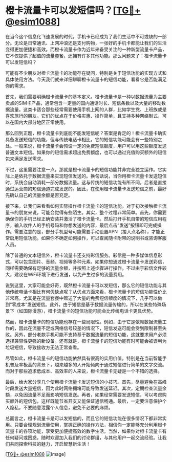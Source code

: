# 橙卡流量卡可以发短信吗？[[TG💪+ @esim1088](https://t.me/s/esim1088)]

在当今这个信息化飞速发展的时代，手机卡已经成为了我们生活中不可或缺的一部分。无论是日常通讯、上网冲浪还是支付购物，一张好的手机卡都能让我们的生活变得更加便捷和高效。而橙卡流量卡作为近年来备受关注的一种新型流量卡产品，它不仅提供了超值的流量套餐，还拥有许多其他功能。那么问题来了：橙卡流量卡可以发短信吗？

可能有不少朋友对橙卡流量卡的功能存在疑问，特别是关于短信功能的实现方式和具体使用方法。今天我们就来详细聊聊橙卡流量卡的短信功能，看看它是否能满足你的需求。

首先，我们需要明确橙卡流量卡的基本定义。橙卡流量卡是一种以数据流量为主要卖点的SIM卡产品，通常包含一定量的国内通话时长、短信条数以及大量的移动数据流量。这类卡适合那些经常需要使用手机上网的人群，比如学生党、上班族或是喜欢旅行的朋友。它们的优点在于价格实惠、操作简单，且支持多种网络制式，可以在国内大部分地区正常使用。

那么回到正题，橙卡流量卡到底能不能发短信呢？答案是肯定的！橙卡流量卡确实具备发送短信的功能，但与传统电话卡相比，它的短信功能可能会有一些特别之处。一般来说，橙卡流量卡会预设一定的免费短信额度，用户可以用这些额度发送普通文本短信。如果你的短信需求超出免费额度，也可以通过充值购买额外的短信包来满足发送需求。

不过，这里需要注意一点，那就是橙卡流量卡的短信功能并非完全独立运作。它实际上是依托于数据流量来实现短信发送的。换句话说，当你用橙卡流量卡发送短信时，系统会自动消耗一部分数据流量。这与传统的短信功能有所不同，后者是直接通过运营商的短信通道完成发送的。因此，在使用橙卡流量卡发送短信之前，最好先确认自己的流量余额是否充足。

接下来，让我们来看看如何实际操作橙卡流量卡的短信功能。对于初次接触橙卡流量卡的朋友来说，可能会觉得有些陌生。其实，整个过程非常简单。首先，你需要确保你的手机已经正确安装并激活了橙卡流量卡。然后打开手机自带的短信应用程序，输入收件人的手机号码和你想发送的内容，最后点击“发送”按钮即可完成操作。需要注意的是，部分手机型号可能需要手动设置APN（接入点名称），才能正常启用短信功能。如果你不确定如何操作，可以查阅随卡附带的说明书或咨询客服人员。

除了普通的文本短信外，橙卡流量卡还支持彩信服务。彩信是一种多媒体信息形式，可以包含图片、音频、视频等多种元素。如果你想通过橙卡流量卡发送彩信，同样需要确保有足够的流量余额，并按照上述步骤进行操作。不过由于彩信文件较大，建议在WiFi环境下进行发送，以免产生过多的流量费用。

说到这里，大家可能会好奇，既然橙卡流量卡可以发短信，那么它的短信功能与其他传统电话卡相比有何优缺点呢？从优点方面来看，橙卡流量卡的短信功能性价比非常高，尤其是在流量套餐中赠送了大量的免费短信额度的情况下，几乎可以做到“零成本”发送短信。此外，由于短信是基于数据流量传输的，所以在某些特殊场景下（如国际漫游），橙卡流量卡的短信功能可能会比传统电话卡更具优势。

然而，橙卡流量卡的短信功能也存在一些局限性。例如，由于它是依赖数据流量工作的，因此在流量不足或网络信号较差的情况下，短信发送可能会受到限制甚至失败。另外，部分老款手机可能不支持基于数据流量的短信功能，这就要求用户必须选择兼容性更强的新设备。还有就是，橙卡流量卡的短信功能有时可能会被误判为垃圾短信，导致接收方无法正常查看。

尽管如此，橙卡流量卡的短信功能依然具有很高的实用价值。特别是在当前智能手机普及率极高的背景下，越来越多的人开始倾向于通过短信进行简单的文字交流。而对于那些追求低成本、高效率的人来说，橙卡流量卡无疑是一个不错的选择。

最后，给大家分享几个使用橙卡流量卡发送短信的小技巧。首先，尽量避免在高峰时段发送大量短信，因为此时网络拥堵可能导致发送延迟。其次，定期检查流量余额，以免因流量不足而影响短信发送。再者，如果经常需要发送短信，可以考虑购买额外的短信包，这样既能节省开支又能保证通信畅通。最后，一定要注意保护个人隐私，不要随意泄露个人信息，避免不必要的麻烦。

总而言之，橙卡流量卡是可以发短信的，而且它的短信功能在很多情况下都非常实用。只要合理规划流量使用，掌握正确的操作方法，相信你一定能够充分利用橙卡流量卡的各项功能，享受更加便捷高效的数字生活。当然，如果你对橙卡流量卡有任何疑问或困惑，随时欢迎加入我们的讨论群组，与其他用户一起交流经验。让我们共同探索科技的魅力，开启智慧新生活！

[[TG💪+ @esim1088](https://t.me/s/esim1088) ![Image](https://i.postimg.cc/4NQfJmqS/Snipaste-2025-05-13-00-14-12.png)]